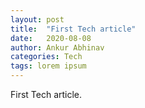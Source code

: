 ```yaml
---
layout: post
title:  "First Tech article"
date:   2020-08-08
author: Ankur Abhinav
categories: Tech
tags: lorem ipsum
---
```


First Tech article.
